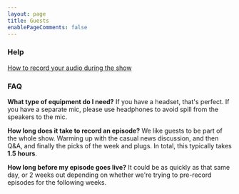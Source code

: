 ```yaml
---
layout: page
title: Guests
enablePageComments: false 
---
```


### Help ###

[How to record your audio during the show](audio-instructions/)

### FAQ ###

**What type of equipment do I need?** If you have a headset, that's perfect. If you have a separate mic, please use headphones to avoid spill from the speakers to the mic.

**How long does it take to record an episode?** We like guests to be part of the whole show. Warming up with the casual news discussion, and then Q&A, and finally the picks of the week and plugs. In total, this typically takes **1.5 hours**.

**How long before my episode goes live?** It could be as quickly as that same day, or 2 weeks out depending on whether we're trying to pre-record episodes for the following weeks.